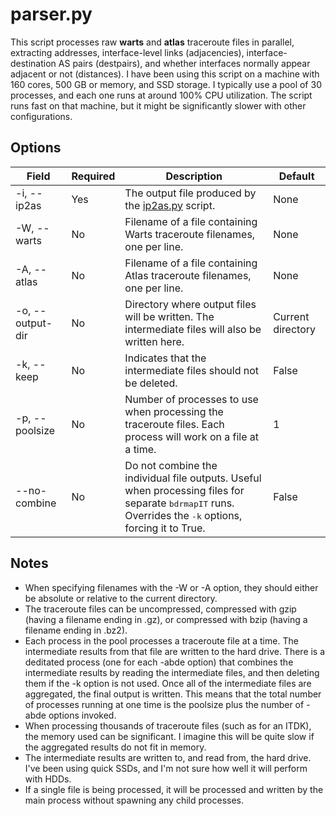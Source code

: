 # parser.py
This script processes raw **warts** and **atlas** traceroute files in parallel, extracting addresses, interface-level links (adjacencies), interface-destination AS pairs (destpairs), and whether interfaces normally appear adjacent or not (distances).
I have been using this script on a machine with 160 cores, 500 GB or memory, and SSD storage.
I typically use a pool of 30 processes, and each one runs at around 100% CPU utilization.
The script runs fast on that machine, but it might be significantly slower with other configurations.

## Options
|Field|Required|Description|Default|
|---|---|---|---|
|-i, --ip2as|Yes|The output file produced by the [ip2as.py](ip2as.md) script.|None|
|-W, --warts|No|Filename of a file containing Warts traceroute filenames, one per line.|None|
|-A, --atlas|No|Filename of a file containing Atlas traceroute filenames, one per line.|None|
|-o, --output-dir|No|Directory where output files will be written. The intermediate files will also be written here.|Current directory|
|-k, --keep|No|Indicates that the intermediate files should not be deleted.|False|
|-p, --poolsize|No|Number of processes to use when processing the traceroute files. Each process will work on a file at a time.|1|
|--no-combine|No|Do not combine the individual file outputs. Useful when processing files for separate <tt>bdrmapIT</tt> runs. Overrides the <tt>-k</tt> options, forcing it to True.|False|

## Notes
* When specifying filenames with the -W or -A option, they should either be absolute or relative to the current directory.
* The traceroute files can be uncompressed, compressed with gzip (having a filename ending in .gz), or compressed with bzip (having a filename ending in .bz2).
* Each process in the pool processes a traceroute file at a time.
The intermediate results from that file are written to the hard drive.
There is a deditated process (one for each -abde option) that combines the intermediate results by reading the intermediate files, and then deleting them if the -k option is not used.
Once all of the intermediate files are aggregated, the final output is written.
This means that the total number of processes running at one time is the poolsize plus the number of -abde options invoked.
* When processing thousands of traceroute files (such as for an ITDK), the memory used can be significant.
I imagine this will be quite slow if the aggregated results do not fit in memory.
* The intermediate results are written to, and read from, the hard drive.
I've been using quick SSDs, and I'm not sure how well it will perform with HDDs.
* If a single file is being processed, it will be processed and written by the main process without spawning any child processes.